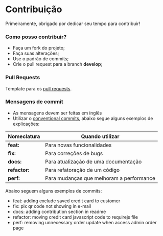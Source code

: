 # Contribuição

Primeiramente, obrigado por dedicar seu tempo para contribuir!

### Como posso contribuir?

* Faça um fork do projeto;
* Faça suas alterações;
* Use o padrão de commits;
* Crie o pull request para a branch **develop**;

### Pull Requests

Template para os [pull requests](https://github.com/pagarme/woocommerce/blob/master/.github/pull_request_template/pull_request_template.md).

### Mensagens de commit

* As mensagens devem ser feitas em inglês
* Utilizar o [conventional commits](https://www.conventionalcommits.org/pt-br/v1.0.0/), abaixo segue alguns exemplos de explicações:

| Nomeclatura | Quando utilizar                          |
|--------|------------------------------------------|
| **feat:** | Para novas funcionalidades               |
| **fix:** | Para correções de bugs                   |
| **docs:** | Para atualização de uma documentação     |
| **refactor:** | Para refatoração de um código            |
| **perf:** | Para mudanças que melhoram a performance |

Abaixo seguem alguns exemplos de commits:

* feat: adding exclude saved credit card to customer
* fix: pix qr code not showing in e-mail
* docs: adding contribution section in readme
* refactor: moving credit card javascript code to requirejs file
* perf: removing unnecessary order update when access admin order page
